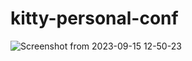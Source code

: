 # kitty-personal-conf


![Screenshot from 2023-09-15 12-50-23](https://github.com/tmcybers/kitty-personal-conf/assets/97669969/d778f2e5-c6bd-4b7e-81c9-d0935cfc1ac7)
